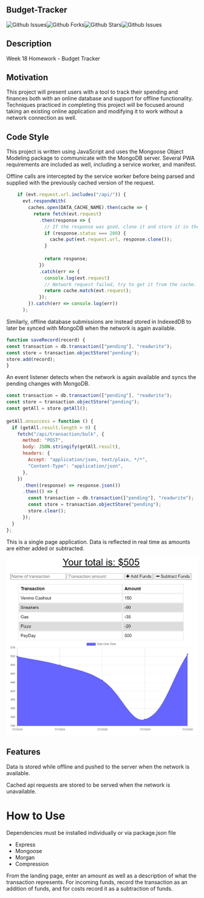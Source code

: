 ## Budget-Tracker
![Github Issues](https://img.shields.io/github/issues/ravalash/Fitness-Tracker)![Github Forks](https://img.shields.io/github/forks/ravalash/Fitness-Tracker)![Github Stars](https://img.shields.io/github/stars/ravalash/Fitness-Tracker)![Github Issues](https://img.shields.io/github/license/ravalash/Fitness-Tracker)

## Description
Week 18 Homework - Budget Tracker

## Motivation
This project will present users with a tool to track their spending and finances both with an online database and support for offline functionality. Techniques practiced in completing this project will be focused around taking an existing online application and modifying it to work without a network connection as well.

## Code Style
This project is written using JavaScript and uses the Mongoose Object Modeling package to communicate with the MongoDB server. Several PWA requirements are included as well, including a service worker, and manifest.

Offline calls are intercepted by the service worker before being parsed and supplied with the previously cached version of the request.

```javascript
    if (evt.request.url.includes("/api/")) {
      evt.respondWith(
        caches.open(DATA_CACHE_NAME).then(cache => {
          return fetch(evt.request)
            .then(response => {
              // If the response was good, clone it and store it in the cache.
              if (response.status === 200) {
                cache.put(evt.request.url, response.clone());
              }
  
              return response;
            })
            .catch(err => {
              console.log(evt.request)
              // Network request failed, try to get it from the cache.
              return cache.match(evt.request);
            });
        }).catch(err => console.log(err))
      );
  ```

Similarly, offline database submissions are instead stored in IndexedDB to later be synced with MongoDB when the network is again available.

  ```javascript
function saveRecord(record) {
  const transaction = db.transaction(["pending"], "readwrite");
  const store = transaction.objectStore("pending");
  store.add(record);
}
  ```

An event listener detects when the network is again available and syncs the pending changes with MongoDB.

  ```javascript
  const transaction = db.transaction(["pending"], "readwrite");
  const store = transaction.objectStore("pending");
  const getAll = store.getAll();

  getAll.onsuccess = function () {
    if (getAll.result.length > 0) {
      fetch("/api/transaction/bulk", {
        method: "POST",
        body: JSON.stringify(getAll.result),
        headers: {
          Accept: "application/json, text/plain, */*",
          "Content-Type": "application/json",
        },
      })
        .then((response) => response.json())
        .then(() => {
          const transaction = db.transaction(["pending"], "readwrite");
          const store = transaction.objectStore("pending");
          store.clear();
        });
    }
  };
  ```

This is a single page application. Data is reflected in real time as amounts are either added or subtracted.

![Main Page Screenshot](./public/screenshots/mainpage.JPG "Main View")


## Features
Data is stored while offline and pushed to the server when the network is available.

Cached api requests are stored to be served when the network is unavailable.

# How to Use
Dependencies must be installed individually or via package.json file
* Express
* Mongoose
* Morgan
* Compression

From the landing page, enter an amount as well as a description of what the transaction represents. For incoming funds, record the transaction as an addition of funds, and for costs record it as a subtraction of funds.
